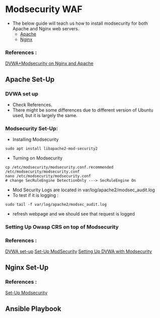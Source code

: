 # Modsecurity WAF
* The below guide will teach us how to install modsecurity for both Apache and Nginx web servers. 
   * [Apache](#Apache-Set-Up)
   * [Nginx](#Nginx-Set-Up)

### References : 
[DVWA+Modsecurity on Nginx and Apache](https://ranggaputrapertamapp.medium.com/modsecurity-for-securing-dvwa-served-by-apache2-or-nginx-in-ubuntu-20-04-8e8ce58222a0)

## Apache Set-Up
### DVWA set up
* Check References. 
* There might be some differences due to different version of Ubuntu used, but it is largely the same.

### Modsecurity Set-Up: 
* Installing Modsecurity 
```
sudo apt install libapache2-mod-security2
```
* Turning on Modsecurity
```
cp /etc/modsecurity/modsecurity.conf.recommended /etc/modsecurity/modsecurity.conf
nano /etc/modsecurity/modsecurity.conf
# change SecRuleEngine DetectionOnly ---> SecRuleEngine On
```

* Mod Security Logs are located in var/log/apache2/modsec_audit.log
* To test if it is logging : 
```
sudo tail -f var/log/apache2/modsec_audit.log
```
   * refresh webpage and we should see that request is logged

### Setting Up Owasp CRS on top of Modsecurity


### References : 
[DVWA set-up](https://medium.datadriveninvestor.com/setup-install-dvwa-into-your-linux-distribution-d76dc3b80357)
[Set-Up ModSecurity](https://phoenixnap.com/kb/setup-configure-modsecurity-on-apache)
[Setting Up DVWA with Modsecurity](https://digi.ninja/blog/modsecurity_lab.php)

## Nginx Set-Up


### References : 
[Set-Up Modsecurity](https://www.tecmint.com/install-modsecurity-nginx-debian-ubuntu/)

## Ansible Playbook


